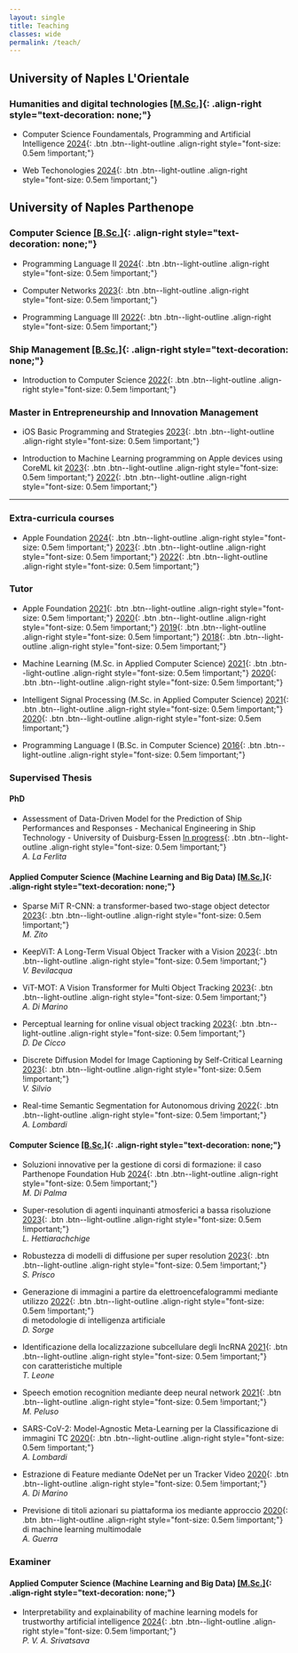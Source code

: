 ```yaml
---
layout: single
title: Teaching
classes: wide
permalink: /teach/
---
```


## University of Naples L'Orientale

### Humanities and digital technologies [\[M.Sc.\]](#){: .align-right style="text-decoration: none;"}

* Computer Science Foundamentals, Programming and Artificial Intelligence
[2024](#){: .btn .btn--light-outline .align-right style="font-size: 0.5em !important;"}

* Web Techonologies
[2024](#){: .btn .btn--light-outline .align-right style="font-size: 0.5em !important;"}

## University of Naples Parthenope

### Computer Science [\[B.Sc.\]](#){: .align-right style="text-decoration: none;"}

* Programming Language II
[2024](#){: .btn .btn--light-outline .align-right style="font-size: 0.5em !important;"}

* Computer Networks
[2023](#){: .btn .btn--light-outline .align-right style="font-size: 0.5em !important;"}

* Programming Language III 
[2022](#){: .btn .btn--light-outline .align-right style="font-size: 0.5em !important;"}

### Ship Management [\[B.Sc.\]](#){: .align-right style="text-decoration: none;"}

* Introduction to Computer Science
[2022](#){: .btn .btn--light-outline .align-right style="font-size: 0.5em !important;"}

### Master in Entrepreneurship and Innovation Management

* ⁠iOS Basic Programming and Strategies
[2023](#){: .btn .btn--light-outline .align-right style="font-size: 0.5em !important;"}

* Introduction to Machine Learning programming on Apple devices using CoreML kit
[2023](#){: .btn .btn--light-outline .align-right style="font-size: 0.5em !important;"}
[2022](#){: .btn .btn--light-outline .align-right style="font-size: 0.5em !important;"}

---

### Extra-curricula courses

* Apple Foundation
[2024](#){: .btn .btn--light-outline .align-right style="font-size: 0.5em !important;"}
[2023](#){: .btn .btn--light-outline .align-right style="font-size: 0.5em !important;"}
[2022](#){: .btn .btn--light-outline .align-right style="font-size: 0.5em !important;"}

### Tutor

* Apple Foundation
[2021](#){: .btn .btn--light-outline .align-right style="font-size: 0.5em !important;"}
[2020](#){: .btn .btn--light-outline .align-right style="font-size: 0.5em !important;"}
[2019](#){: .btn .btn--light-outline .align-right style="font-size: 0.5em !important;"}
[2018](#){: .btn .btn--light-outline .align-right style="font-size: 0.5em !important;"}

* Machine Learning (M.Sc. in Applied Computer Science)
[2021](#){: .btn .btn--light-outline .align-right style="font-size: 0.5em !important;"}
[2020](#){: .btn .btn--light-outline .align-right style="font-size: 0.5em !important;"}

* Intelligent Signal Processing (M.Sc. in Applied Computer Science)
[2021](#){: .btn .btn--light-outline .align-right style="font-size: 0.5em !important;"}
[2020](#){: .btn .btn--light-outline .align-right style="font-size: 0.5em !important;"}

* Programming Language I (B.Sc. in Computer Science)
[2016](#){: .btn .btn--light-outline .align-right style="font-size: 0.5em !important;"}

### Supervised Thesis

#### PhD

* Assessment of Data-Driven Model for the Prediction of Ship Performances and Responses - Mechanical Engineering in Ship Technology - University of Duisburg-Essen
[In progress](#){: .btn .btn--light-outline .align-right style="font-size: 0.5em !important;"}  
_A. La Ferlita_

#### Applied Computer Science (Machine Learning and Big Data) [\[M.Sc.\]](#){: .align-right style="text-decoration: none;"}

* Sparse MiT R-CNN: a transformer-based two-stage object detector
[2023](#){: .btn .btn--light-outline .align-right style="font-size: 0.5em !important;"}  
_M. Zito_

* KeepViT: A Long-Term Visual Object Tracker with a Vision [2023](#){: .btn .btn--light-outline .align-right style="font-size: 0.5em !important;"}  
_V. Bevilacqua_

* ViT-MOT: A Vision Transformer for Multi Object Tracking
[2023](#){: .btn .btn--light-outline .align-right style="font-size: 0.5em !important;"}  
_A. Di Marino_

* Perceptual learning for online visual object tracking 
[2023](#){: .btn .btn--light-outline .align-right style="font-size: 0.5em !important;"}  
_D. De Cicco_

* Discrete Diffusion Model for Image Captioning by Self-Critical Learning
[2023](#){: .btn .btn--light-outline .align-right style="font-size: 0.5em !important;"}  
_V. Silvio_

* Real-time Semantic Segmentation for Autonomous driving
[2022](#){: .btn .btn--light-outline .align-right style="font-size: 0.5em !important;"}  
_A. Lombardi_

#### Computer Science [\[B.Sc.\]](#){: .align-right style="text-decoration: none;"}

* Soluzioni innovative per la gestione di corsi di formazione: il caso Parthenope Foundation Hub
[2024](#){: .btn .btn--light-outline .align-right style="font-size: 0.5em !important;"}  
_M. Di Palma_

* Super-resolution di agenti inquinanti atmosferici a bassa risoluzione 
[2023](#){: .btn .btn--light-outline .align-right style="font-size: 0.5em !important;"}  
_L. Hettiarachchige_

* Robustezza di modelli di diffusione per super resolution
[2023](#){: .btn .btn--light-outline .align-right style="font-size: 0.5em !important;"}  
_S. Prisco_

* Generazione di immagini a partire da elettroencefalogrammi mediante utilizzo 
[2022](#){: .btn .btn--light-outline .align-right style="font-size: 0.5em !important;"}  
di metodologie di intelligenza artificiale  
_D. Sorge_

* Identificazione della localizzazione subcellulare degli
lncRNA
[2021](#){: .btn .btn--light-outline .align-right style="font-size: 0.5em !important;"}  
con caratteristiche multiple  
_T. Leone_

* Speech emotion recognition mediante deep neural network
[2021](#){: .btn .btn--light-outline .align-right style="font-size: 0.5em !important;"}  
_M. Peluso_

* SARS-CoV-2: Model-Agnostic Meta-Learning per la Classificazione di immagini TC
[2020](#){: .btn .btn--light-outline .align-right style="font-size: 0.5em !important;"}  
_A. Lombardi_

* Estrazione di Feature mediante OdeNet per un Tracker Video
[2020](#){: .btn .btn--light-outline .align-right style="font-size: 0.5em !important;"}  
_A. Di Marino_

* Previsione di titoli azionari su piattaforma ios mediante approccio
[2020](#){: .btn .btn--light-outline .align-right style="font-size: 0.5em !important;"}  
di machine learning multimodale  
_A. Guerra_

### Examiner

#### Applied Computer Science (Machine Learning and Big Data) [\[M.Sc.\]](#){: .align-right style="text-decoration: none;"}

* Interpretability and explainability of machine learning models for trustworthy artificial intelligence
[2024](#){: .btn .btn--light-outline .align-right style="font-size: 0.5em !important;"}  
_P. V. A. Srivatsava_
